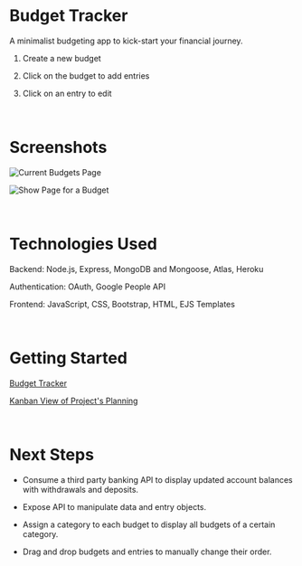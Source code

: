 
# Budget Tracker

A minimalist budgeting app to kick-start your financial journey. 

1. Create a new budget

2. Click on the budget to add entries

3. Click on an entry to edit

</br>

# Screenshots

![Current Budgets Page](https://i.imgur.com/95FCQ7r.png "Current Budgets Page")

![Show Page for a Budget](https://i.imgur.com/FdbKpjA.png "Show Page for a Budget")

</br>

# Technologies Used

Backend: Node.js, Express, MongoDB and Mongoose, Atlas, Heroku

Authentication: OAuth, Google People API

Frontend: JavaScript, CSS, Bootstrap, HTML, EJS Templates

</br>

# Getting Started

[Budget Tracker](https://ga-budget-tracker.herokuapp.com/home)

[Kanban View of Project's Planning](https://www.notion.so/7c090a9165ff4a4aac6c907ff300f410?v=bc7533cdaa3a4ea28826f536497d1376)

</br>

# Next Steps

- Consume a third party banking API to display updated account balances with withdrawals and deposits.

- Expose API to manipulate data and entry objects.

- Assign a category to each budget to display all budgets of a certain category.

- Drag and drop budgets and entries to manually change their order. 
